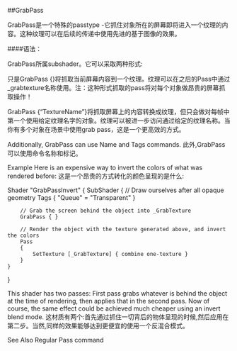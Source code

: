 ##GrabPass

GrabPass是一个特殊的passtype -它抓住对象所在的屏幕即将进入一个纹理的内容。这种纹理可以在后续的传递中使用先进的基于图像的效果。

####语法：

GrabPass所属subshader。它可以采取两种形式:

只是GrabPass {}将抓取当前屏幕内容到一个纹理。纹理可以在之后的Pass中通过_grabtexture名称使用。注：这种形式抓取的pass将对每个对象做昂贵的屏幕抓取操作！

GrabPass {“TextureName”}将抓取屏幕上的内容转换成纹理，但只会做对每帧中第一个使用给定纹理名字的对象。纹理可以被进一步访问通过给定的纹理名称。当你有多个对象在场景中使用grab pass，这是一个更高效的方式。
		
Additionally, GrabPass can use Name and Tags commands.
此外,GrabPass可以使用命令名称和标记。

Example
Here is an expensive way to invert the colors of what was rendered before:
这是一个昂贵的方式转化的颜色呈现的是什么:

Shader "GrabPassInvert"
{
    SubShader
    {
        // Draw ourselves after all opaque geometry
        Tags { "Queue" = "Transparent" }

        // Grab the screen behind the object into _GrabTexture
        GrabPass { }

        // Render the object with the texture generated above, and invert the colors
        Pass
        {
            SetTexture [_GrabTexture] { combine one-texture }
        }
    }
}

This shader has two passes: First pass grabs whatever is behind the object at the time of rendering, then applies that in the second pass. Now of course, the same effect could be achieved much cheaper using an invert blend mode.
这材质有两个:首先通过抓住一切背后的物体呈现的时候,然后应用在第二步。当然,同样的效果能够达到更便宜的使用一个反混合模式。

See Also
Regular Pass command



